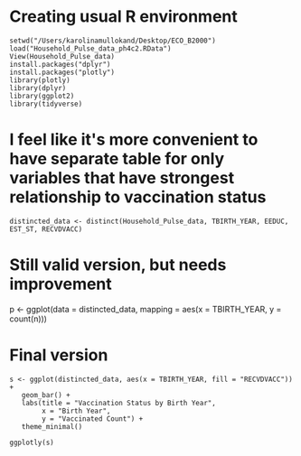 # Creating usual R environment

```
setwd("/Users/karolinamullokand/Desktop/ECO_B2000")
load("Household_Pulse_data_ph4c2.RData")
View(Household_Pulse_data)
install.packages("dplyr")
install.packages("plotly")
library(plotly)
library(dplyr)
library(ggplot2)
library(tidyverse)
```

# I feel like it's more convenient to have separate table for only variables that have strongest relationship to vaccination status

```
distincted_data <- distinct(Household_Pulse_data, TBIRTH_YEAR, EEDUC, EST_ST, RECVDVACC)
```
# Still valid version, but needs improvement
p <- ggplot(data = distincted_data,
            mapping = aes(x = TBIRTH_YEAR,
                          y = count(n))) 

# Final version

```
s <- ggplot(distincted_data, aes(x = TBIRTH_YEAR, fill = "RECVDVACC")) +
   geom_bar() +
   labs(title = "Vaccination Status by Birth Year",
        x = "Birth Year",
        y = "Vaccinated Count") +
   theme_minimal()
 
ggplotly(s)
```

